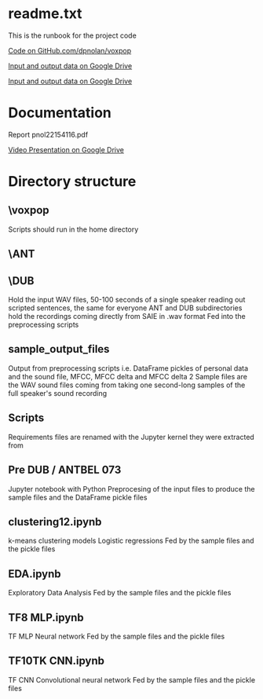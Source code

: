 # readme.txt

This is the runbook for the project code

[Code on GitHub.com/dpnolan/voxpop](https://github.com/dpnolan/voxpop)

[Input and output data on Google Drive](https://drive.google.com/drive/folders/1H7oVtb4p4dn21on6KVxUEnL4abff4e32?usp=sharing)

[Input and output data on Google Drive](https://drive.google.com/drive/folders/1H7oVtb4p4dn21on6KVxUEnL4abff4e32?usp=sharing)

# Documentation

Report 
pnol22154116.pdf

[Video Presentation on Google Drive](https://drive.google.com/drive/folders/1H7oVtb4p4dn21on6KVxUEnL4abff4e32?usp=sharing)

# Directory structure

## \voxpop 
Scripts should run in the home directory

## \ANT
## \DUB
Hold the input WAV files, 50-100 seconds of a single speaker reading out scripted sentences, the same for everyone
ANT and DUB subdirectories hold the recordings coming directly from SAIE in .wav format
Fed into the preprocessing scripts 

## sample_output_files 
Output from preprocessing scripts i.e. 
DataFrame pickles of personal data and the sound file, MFCC, MFCC delta and MFCC delta 2
Sample files are the WAV sound files coming from taking one second-long samples of the full speaker's sound recording

## Scripts

Requirements files are renamed with the Jupyter kernel they were extracted from 

## Pre DUB / ANTBEL $0 73$
Jupyter notebook with Python 
Preprocesing of the input files to produce the sample files and the DataFrame pickle files

## clustering12.ipynb
k-means clustering models 
Logistic regressions
Fed by the sample files and the pickle files

## EDA.ipynb
Exploratory Data Analysis
Fed by the sample files and the pickle files

## TF8 MLP.ipynb   
TF MLP Neural network 
Fed by the sample files and the pickle files

## TF10TK CNN.ipynb
TF CNN Convolutional neural network
Fed by the sample files and the pickle files

